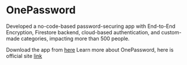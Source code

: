 # OnePassword 

Developed a no-code-based password-securing app with End-to-End Encryption, Firestore backend, cloud-based authentication, and custom-made categories, impacting more than 500 people.

Download the app from [here](https://play.google.com/store/apps/details?id=com.onepassword.myapp)
Learn more about OnePassword, here is official site [link](https://a-ventures.github.io/OnePassword/) 
